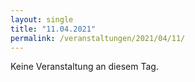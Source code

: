 ```yaml
---
layout: single
title: "11.04.2021"
permalink: /veranstaltungen/2021/04/11/
---
```


Keine Veranstaltung an diesem Tag.
